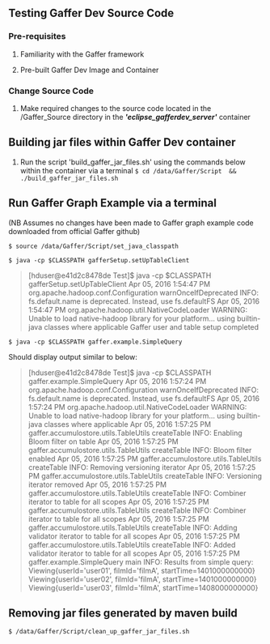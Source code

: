 ## Testing Gaffer Dev Source Code

### Pre-requisites

1. Familiarity with the Gaffer framework

2. Pre-built Gaffer Dev Image and Container

### Change Source Code
1. Make required changes to the source code located in the /Gaffer_Source directory in the **_'eclipse_gafferdev_server'_** container

## Building jar files within Gaffer Dev container
1. Run the script 'build_gaffer_jar_files.sh' using the commands below within the container via a terminal
```$ cd /data/Gaffer/Script  && ./build_gaffer_jar_files.sh```

## Run Gaffer Graph Example via a terminal
(NB Assumes no changes have been made to Gaffer graph example code downloaded from
 official Gaffer github)

```$ source /data/Gaffer/Script/set_java_classpath```

```$ java -cp $CLASSPATH gafferSetup.setUpTableClient```

> [hduser@e41d2c8478de Test]$ java -cp $CLASSPATH  gafferSetup.setUpTableClient
Apr 05, 2016 1:54:47 PM org.apache.hadoop.conf.Configuration warnOnceIfDeprecated
INFO: fs.default.name is deprecated. Instead, use fs.defaultFS
Apr 05, 2016 1:54:47 PM org.apache.hadoop.util.NativeCodeLoader <clinit>
WARNING: Unable to load native-hadoop library for your platform... using builtin-java classes where applicable
Gaffer user and table setup completed 

```$ java -cp $CLASSPATH gaffer.example.SimpleQuery```

Should display output similar to below:

> [hduser@e41d2c8478de Test]$ java -cp $CLASSPATH gaffer.example.SimpleQuery
Apr 05, 2016 1:57:24 PM org.apache.hadoop.conf.Configuration warnOnceIfDeprecated
INFO: fs.default.name is deprecated. Instead, use fs.defaultFS
Apr 05, 2016 1:57:24 PM org.apache.hadoop.util.NativeCodeLoader <clinit>
WARNING: Unable to load native-hadoop library for your platform... using builtin-java classes where applicable
Apr 05, 2016 1:57:25 PM gaffer.accumulostore.utils.TableUtils createTable
INFO: Enabling Bloom filter on table
Apr 05, 2016 1:57:25 PM gaffer.accumulostore.utils.TableUtils createTable
INFO: Bloom filter enabled
Apr 05, 2016 1:57:25 PM gaffer.accumulostore.utils.TableUtils createTable
INFO: Removing versioning iterator
Apr 05, 2016 1:57:25 PM gaffer.accumulostore.utils.TableUtils createTable
INFO: Versioning iterator removed
Apr 05, 2016 1:57:25 PM gaffer.accumulostore.utils.TableUtils createTable
INFO: Combiner iterator to table for all scopes
Apr 05, 2016 1:57:25 PM gaffer.accumulostore.utils.TableUtils createTable
INFO: Combiner iterator to table for all scopes
Apr 05, 2016 1:57:25 PM gaffer.accumulostore.utils.TableUtils createTable
INFO: Adding validator iterator to table for all scopes
Apr 05, 2016 1:57:25 PM gaffer.accumulostore.utils.TableUtils createTable
INFO: Added validator iterator to table for all scopes
Apr 05, 2016 1:57:25 PM gaffer.example.SimpleQuery main
INFO: Results from simple query:
Viewing{userId='user01', filmId='filmA', startTime=1401000000000}
Viewing{userId='user02', filmId='filmA', startTime=1401000000000}
Viewing{userId='user03', filmId='filmA', startTime=1408000000000}



## Removing jar files generated by maven build
```$ /data/Gaffer/Script/clean_up_gaffer_jar_files.sh```






